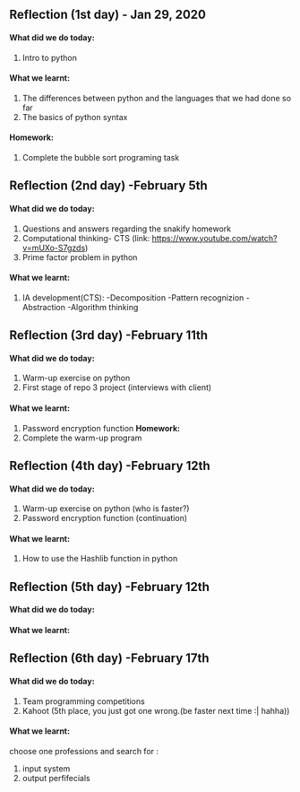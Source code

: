 
Reflection (1st day) - Jan 29, 2020
---------------------
#### What did we do today:
1. Intro to python

#### What we learnt:
1. The differences between python and the languages that we had done so far
1. The basics of python syntax 

#### Homework:
1. Complete the bubble sort programing task

Reflection (2nd day) -February 5th
-----------------
#### What did we do today:
1. Questions and answers regarding the snakify homework 
2. Computational thinking- CTS (link: https://www.youtube.com/watch?v=mUXo-S7gzds)
3. Prime factor problem in python

#### What we learnt:
1. IA development(CTS): 
 -Decomposition
 -Pattern recognizion
 -Abstraction
 -Algorithm thinking
 
Reflection (3rd day) -February 11th
-----------------
#### What did we do today:
1. Warm-up exercise on python
1. First stage of repo 3 project (interviews with client)
#### What we learnt:
1. Password encryption function
**Homework:**
1. Complete the warm-up program


Reflection (4th day) -February 12th
-----------------
#### What did we do today:
1. Warm-up exercise on python (who is faster?)
1. Password encryption function (continuation)

#### What we learnt:
1. How to use the Hashlib function in python


Reflection (5th day) -February 12th
-----------------

#### What did we do today:

#### What we learnt:


Reflection (6th day) -February 17th
-----------------

#### What did we do today:
1. Team programming competitions
1. Kahoot (5th place, you just got one wrong.(be faster next time :| hahha))

#### What we learnt:
choose one professions and search for :
1. input system
1. output perfifecials
